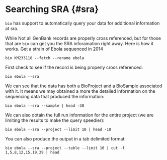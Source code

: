 # Searching SRA {#sra}

`bio` has support to automatically query your data for additional information at sra.

While Not all GenBank records are properly cross referenced, but for those that are `bio` can get you the SRA inforamation right away. Here is how it works. Get a strain of Ebola sequenced in 2014

```{bash, comment=NA}
bio KM233118 --fetch --rename ebola 
```

First check to see if the record is being properly cross referenced:

```{bash, comment=NA}
bio ebola --sra
```

We can see that the data has both a BioProject and a BioSample associated with it. It means we may obtained a more the detailed information on the sequencing data that produced the information:

```{bash, comment=NA}
bio ebola --sra --sample | head -38
```

We can also obtain the full run information for the entire project (we are limiting the results to make the query speedier):

```{bash, comment=NA}
bio ebola --sra --project --limit 10 | head -10
```

You can also produce the output in a tab delimited format:

```{bash, comment=NA}
bio ebola --sra --project --table --limit 10 | cut -f 1,5,8,12,15,19,29 | head
```